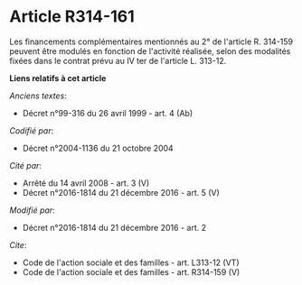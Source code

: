 # Article R314-161

Les financements complémentaires mentionnés au 2° de l'article R. 314-159 peuvent être modulés en fonction de l'activité
réalisée, selon des modalités fixées dans le contrat prévu au IV ter de l'article L. 313-12.

**Liens relatifs à cet article**

_Anciens textes_:

  - Décret n°99-316 du 26 avril 1999 - art. 4 (Ab)

_Codifié par_:

  - Décret n°2004-1136 du 21 octobre 2004

_Cité par_:

  - Arrêté du 14 avril 2008 - art. 3 (V)
  - Décret n°2016-1814 du 21 décembre 2016 - art. 5 (V)

_Modifié par_:

  - Décret n°2016-1814 du 21 décembre 2016 - art. 2

_Cite_:

  - Code de l'action sociale et des familles - art. L313-12 (VT)
  - Code de l'action sociale et des familles - art. R314-159 (V)
